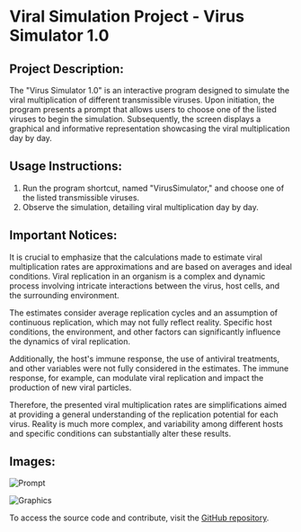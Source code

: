 # Viral Simulation Project - Virus Simulator 1.0

## Project Description:

The "Virus Simulator 1.0" is an interactive program designed to simulate the viral multiplication of different transmissible viruses. Upon initiation, the program presents a prompt that allows users to choose one of the listed viruses to begin the simulation. Subsequently, the screen displays a graphical and informative representation showcasing the viral multiplication day by day.

## Usage Instructions:

1. Run the program shortcut, named "VirusSimulator," and choose one of the listed transmissible viruses.
2. Observe the simulation, detailing viral multiplication day by day.

## Important Notices:

It is crucial to emphasize that the calculations made to estimate viral multiplication rates are approximations and are based on averages and ideal conditions. Viral replication in an organism is a complex and dynamic process involving intricate interactions between the virus, host cells, and the surrounding environment.

The estimates consider average replication cycles and an assumption of continuous replication, which may not fully reflect reality. Specific host conditions, the environment, and other factors can significantly influence the dynamics of viral replication.

Additionally, the host's immune response, the use of antiviral treatments, and other variables were not fully considered in the estimates. The immune response, for example, can modulate viral replication and impact the production of new viral particles.

Therefore, the presented viral multiplication rates are simplifications aimed at providing a general understanding of the replication potential for each virus. Reality is much more complex, and variability among different hosts and specific conditions can substantially alter these results.

## Images:

![Prompt](https://i.imgur.com/Ih2jrIn.png)

![Graphics](https://i.imgur.com/P85vSCc.png)

To access the source code and contribute, visit the [GitHub repository](repository_link).
